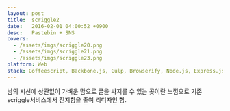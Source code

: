 ```yaml
---
layout: post
title:  scriggle2
date:   2016-02-01 04:00:52 +0900
desc:   Pastebin + SNS
covers:
  - /assets/imgs/scriggle20.png
  - /assets/imgs/scriggle21.png
  - /assets/imgs/scriggle23.png
platform: Web
stack: Coffeescript, Backbone.js, Gulp, Browserify, Node.js, Express.js, DynamoDB, Redis, Opsworks, EC2, S3, CloudFront, Autoscale, Lambda, SQS, SES, Logentries
---
```

남의 시선에 상관없이 가벼운 맘으로 글을 싸지를 수 있는 곳이란 느낌으로 기존 scriggle서비스에서 진지함을 줄여 리디자인 함.
